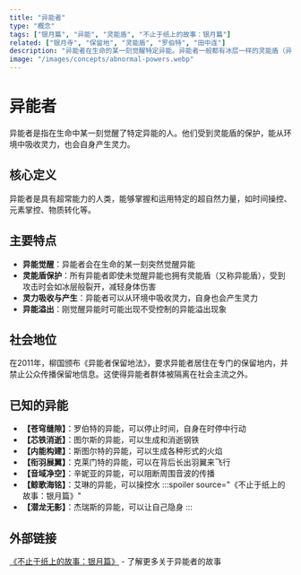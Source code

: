 ```yaml
---
title: "异能者"
type: "概念"
tags: ["银月篇", "异能", "灵能盾", "不止于纸上的故事：银月篇"]
related: ["银月寺", "保留地", "灵能盾", "罗伯特", "田中连"]
description: "异能者在生命的某一刻觉醒特定异能。异能者一般都有冰层一样的灵能盾（异能盾）来保护自己。"
image: "/images/concepts/abnormal-powers.webp"
---
```

# 异能者

异能者是指在生命中某一刻觉醒了特定异能的人。他们受到灵能盾的保护，能从环境中吸收灵力，也会自身产生灵力。

## 核心定义

异能者是具有超常能力的人类，能够掌握和运用特定的超自然力量，如时间操控、元素掌控、物质转化等。

## 主要特点

- **异能觉醒**：异能者会在生命的某一刻突然觉醒异能
- **灵能盾保护**：所有异能者即使未觉醒异能也拥有灵能盾（又称异能盾），受到攻击时会如冰层般裂开，减轻身体伤害
- **灵力吸收与产生**：异能者可以从环境中吸收灵力，自身也会产生灵力
- **异能溢出**：刚觉醒异能时可能出现不受控制的异能溢出现象

## 社会地位

在2011年，柳国颁布《异能者保留地法》，要求异能者居住在专门的保留地内，并禁止公众传播保留地信息。这使得异能者群体被隔离在社会主流之外。

## 已知的异能

- **【苍穹缝隙】**：罗伯特的异能，可以停止时间，自身在时停中行动
- **【芯铁消逝】**：图尔斯的异能，可以生成和消逝钢铁
- **【内能构建】**：斯图尔特的异能，可以生成各种形式的火焰
- **【衔羽展翼】**：克莱门特的异能，可以在背后长出羽翼来飞行
- **【音域净空】**：辛妮亚的异能，可以阻断周围音波的传播
- **【鲸歌海铭】**：艾琳的异能，可以操控水
:::spoiler source="《不止于纸上的故事：银月篇》"
- **【潜龙无影】**：杰瑞斯的异能，可以让自己隐身
:::


## 外部链接

[《不止于纸上的故事：银月篇》](https://tobenot.itch.io/beyond-books) - 了解更多关于异能者的故事 